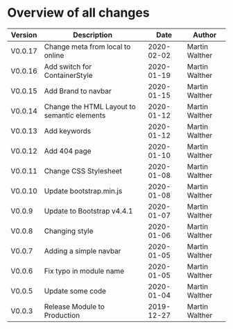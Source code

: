 # Overview of all changes

Version | Description | Date | Author
-|-|-|-
V0.0.17 | Change meta from local to online | 2020-02-02 | Martin Walther
V0.0.16 | Add switch for ContainerStyle | 2020-01-19 | Martin Walther
V0.0.15 | Add Brand to navbar | 2020-01-15 | Martin Walther
V0.0.14 | Change the HTML Layout to semantic elements | 2020-01-12 | Martin Walther
V0.0.13 | Add keywords | 2020-01-12 | Martin Walther
V0.0.12 | Add 404 page | 2020-01-10 | Martin Walther
V0.0.11 | Change CSS Stylesheet | 2020-01-08 | Martin Walther
V0.0.10 | Update bootstrap.min.js | 2020-01-08 | Martin Walther
V0.0.9 | Update to Bootstrap v4.4.1 | 2020-01-07 | Martin Walther
V0.0.8 | Changing style | 2020-01-06 | Martin Walther
V0.0.7 | Adding a simple navbar | 2020-01-05 | Martin Walther
V0.0.6 | Fix typo in module name | 2020-01-05 | Martin Walther
V0.0.5 | Update some code | 2020-01-04 | Martin Walther
V0.0.3 | Release Module to Production | 2019-12-27 | Martin Walther
